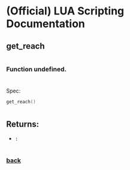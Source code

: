 
# (Official) LUA Scripting Documentation

## get_reach
#
### Function undefined.
#
Spec:
```lua
get_reach()
```
#  

## Returns:
- `:` 
#
### [back](../other)
